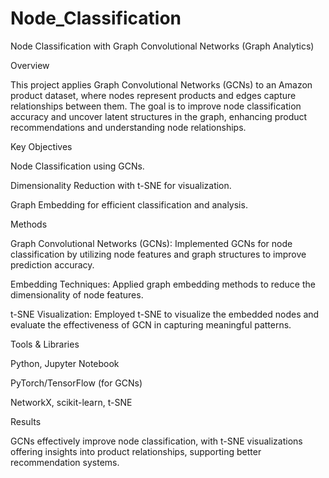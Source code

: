 # Node_Classification
Node Classification with Graph Convolutional Networks (Graph Analytics)

Overview

This project applies Graph Convolutional Networks (GCNs) to an Amazon product dataset, where nodes represent products and edges capture relationships between them. The goal is to improve node classification accuracy and uncover latent structures in the graph, enhancing product recommendations and understanding node relationships.


Key Objectives

Node Classification using GCNs.

Dimensionality Reduction with t-SNE for visualization.

Graph Embedding for efficient classification and analysis.


Methods

Graph Convolutional Networks (GCNs): Implemented GCNs for node classification by utilizing node features and graph structures to improve prediction accuracy.

Embedding Techniques: Applied graph embedding methods to reduce the dimensionality of node features.

t-SNE Visualization: Employed t-SNE to visualize the embedded nodes and evaluate the effectiveness of GCN in capturing meaningful patterns.


Tools & Libraries

Python, Jupyter Notebook

PyTorch/TensorFlow (for GCNs)

NetworkX, scikit-learn, t-SNE


Results

GCNs effectively improve node classification, with t-SNE visualizations offering insights into product relationships, supporting better recommendation systems.
